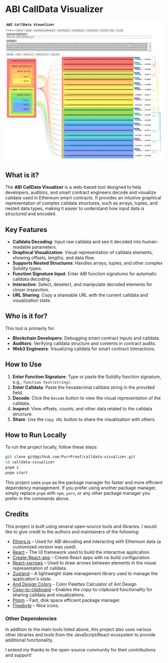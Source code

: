 # ABI CallData Visualizer

![Screenshot](public/assets/calldada-visualizer.png)

## What is it?

The **ABI CallData Visualizer** is a web-based tool designed to help developers, auditors, and smart contract engineers decode and visualize calldata used in Ethereum smart contracts. It provides an intuitive graphical representation of complex calldata structures, such as arrays, tuples, and nested data types, making it easier to understand how input data is structured and encoded.

## Key Features

- **Calldata Decoding**: Input raw calldata and see it decoded into human-readable parameters.
- **Graphical Visualization**: Visual representation of calldata elements, showing offsets, lengths, and data flow.
- **Supports Nested Structures**: Handles arrays, tuples, and other complex Solidity types.
- **Function Signature Input**: Enter ABI function signatures for automatic calldata decoding.
- **Interactive**: Select, deselect, and manipulate decoded elements for closer inspection.
- **URL Sharing**: Copy a shareable URL with the current calldata and visualization state.

## Who is it for?

This tool is primarily for:

- **Blockchain Developers**: Debugging smart contract inputs and calldata.
- **Auditors**: Verifying calldata structure and contents in contract audits.
- **Web3 Engineers**: Visualizing calldata for smart contract interactions.

## How to Use

1. **Enter Function Signature**: Type or paste the Solidity function signature, e.g., `function test(string)`.
2. **Enter Calldata**: Paste the hexadecimal calldata string in the provided field.
3. **Decode**: Click the `Decode` button to view the visual representation of the calldata.
4. **Inspect**: View offsets, counts, and other data related to the calldata structure.
5. **Share**: Use the `Copy URL` button to share the visualization with others.

## How to Run Locally

To run the project locally, follow these steps:

```bash
git clone git@github.com:PurrProof/calldata-visualizer.git
cd calldata-visualizer
pnpm i
pnpm start
```

This project uses `pnpm` as the package manager for faster and more efficient dependency management. If you prefer using another package manager, simply replace `pnpm` with `npm`, `yarn`, or any other package manager you prefer in the commands above.

## Credits

This project is built using several open-source tools and libraries. I would like to give credit to the authors and maintainers of the following:

- [Ethers.js](https://github.com/ethers-io/ethers.js) – Used for ABI decoding and interacting with Ethereum data (a customized version was used).
- [React](https://reactjs.org/) – The UI framework used to build the interactive application.
- [Create-React-app](https://github.com/facebook/create-react-app) – Create React apps with no build configuration.
- [React-xarrows](https://github.com/Eliav2/react-xarrows) – Used to draw arrows between elements in the visual representation of calldata.
- [Zustand](https://github.com/pmndrs/zustand) – A lightweight state management library used to manage the application's state.
- [And Design Colors](https://github.com/ant-design/ant-design-colors) - Color Palettes Calculator of Ant Design
- [Copy-to-clipboard](https://github.com/sudodoki/copy-to-clipboard) – Enables the copy-to-clipboard functionality for sharing calldata and visualizations.
- [Pnpm](https://pnpm.io) – Fast, disk space efficient package manager.
- [Flowbyte](https://github.com/themesberg/flowbite) – Nice icons.

### Other Dependencies

In addition to the main tools listed above, this project also uses various other libraries and tools from the JavaScript/React ecosystem to provide additional functionality.

I extend my thanks to the open-source community for their contributions and support!
